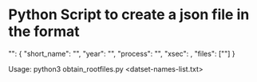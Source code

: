 # Python Script to create a json file in the format

 "<dataset-name>": {
    "short_name": "<short-name>",
    "year": "<year>",
    "process": "<physics-process>",
    "xsec": <empty-placeholder-for-xsec>,
    "files": ["<filepath-with-redictor>"]
 }


 Usage: python3 obtain_rootfiles.py <datset-names-list.txt> <process-label> <name-of-output-json-file>